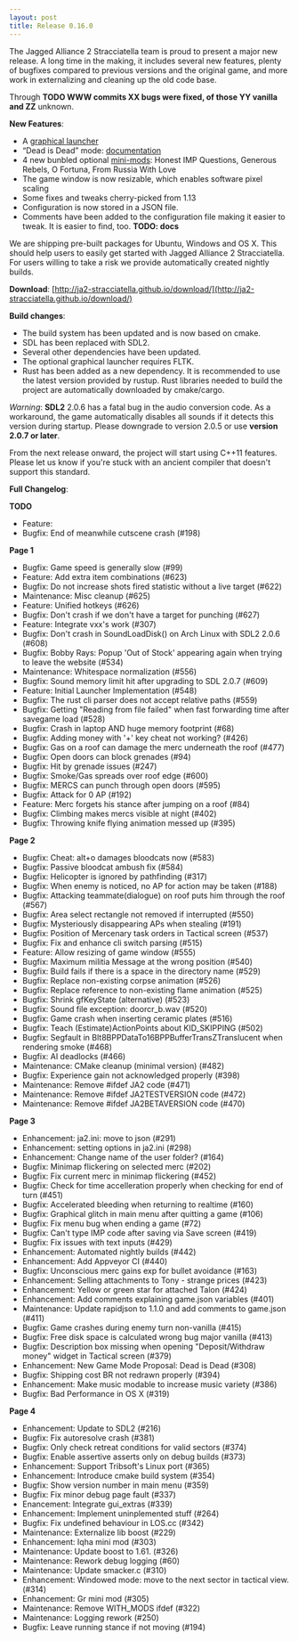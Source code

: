 ```yaml
---
layout: post
title: Release 0.16.0
---
```


The Jagged Alliance 2 Stracciatella team is proud to present a major
new release. A long time in the making, it includes several new
features, plenty of bugfixes compared to previous versions and the
original game, and more work in externalizing and cleaning up the old
code base.

Through **TODO WWW commits XX bugs were fixed, of those YY vanilla and ZZ**
unknown.

__New Features__:

- A [graphical launcher](https://ja2-stracciatella.github.io/#gui-launcher)
- “Dead is Dead” mode:
  [documentation](https://ja2-stracciatella.github.io/#dead-is-dead-mode)
- 4 new bunbled optional
  [mini-mods](https://ja2-stracciatella.github.io/#bundled-optional-mini-mods):
  Honest IMP Questions, Generous Rebels, O Fortuna, From Russia With
  Love
- The game window is now resizable, which enables software pixel scaling
- Some fixes and tweaks cherry-picked from 1.13
- Configuration is now stored in a JSON file. 
- Comments have been added to the configuration file making it easier to tweak. It is easier to find, too.
  **TODO: docs**

We are shipping pre-built packages for Ubuntu, Windows and
OS X. This should help users to easily get started with Jagged Alliance
2 Stracciatella. For users willing to take a risk we provide automatically created nightly
builds.

__Download__:
[http://ja2-stracciatella.github.io/download/](http://ja2-stracciatella.github.io/download/)

__Build changes__:
 - The build system has been updated and is now based on cmake.
 - SDL has been replaced with SDL2.
 - Several other dependencies have been updated.
 - The optional graphical launcher requires FLTK.
 - Rust has been added as a new dependency. It is recommended to use the latest version provided by rustup. Rust libraries needed to build the project are automatically downloaded by cmake/cargo.

_Warning_: **SDL2** 2.0.6 has a fatal bug in the audio conversion code. As a workaround, the game automatically disables all sounds if it detects this version during startup. Please downgrade to version 2.0.5 or use **version 2.0.7 or later**.

From the next release onward, the project will start using C++11
features. Please let us know if you're stuck with an ancient compiler that doesn't support this standard.

__Full Changelog__:

**TODO**
- Feature:
- Bugfix: End of meanwhile cutscene crash (#198)


**Page 1**
 - Bugfix: Game speed is generally slow (#99)
 - Feature: Add extra item combinations (#623)
 - Bugfix: Do not increase shots fired statistic without a live target (#622)
 - Maintenance: Misc cleanup (#625)
 - Feature: Unified hotkeys (#626)
 - Bugfix: Don't crash if we don't have a target for punching (#627)
 - Feature: Integrate vxx's work (#307)
 - Bugfix: Don't crash in SoundLoadDisk() on Arch Linux with SDL2 2.0.6 (#608)
 - Bugfix: Bobby Rays: Popup 'Out of Stock' appearing again when trying to leave the website (#534)
 - Maintenance: Whitespace normalization (#556)
 - Bugfix: Sound memory limit hit after upgrading to SDL 2.0.7 (#609)
 - Feature: Initial Launcher Implementation (#548)
 - Bugfix: The rust cli parser does not accept relative paths (#559)
 - Bugfix: Getting "Reading from file failed" when fast forwarding time after savegame load (#528)
 - Bugfix: Crash in laptop AND huge memory footprint (#68)
 - Bugfix: Adding money with '+' key cheat not working? (#426)
 - Bugfix: Gas on a roof can damage the merc underneath the roof (#477)
 - Bugfix: Open doors can block grenades (#94)
 - Bugfix: Hit by grenade issues (#247)
 - Bugfix: Smoke/Gas spreads over roof edge (#600)
 - Bugfix: MERCS can punch through open doors (#595)
 - Bugfix: Attack for 0 AP (#192)
 - Feature: Merc forgets his stance after jumping on a roof (#84)
 - Bugfix: Climbing makes mercs visible at night (#402)
 - Bugfix: Throwing knife flying animation messed up (#395)
 
 **Page 2**
 - Bugfix: Cheat: alt+o damages bloodcats now (#583)
 - Bugfix: Passive bloodcat ambush fix (#584)
 - Bugfix: Helicopter is ignored by pathfinding (#317)
 - Bugfix: When enemy is noticed, no AP for action may be taken (#188)
 - Bugfix: Attacking teammate(dialogue) on roof puts him through the roof (#567)
 - Bugfix: Area select rectangle not removed if interrupted (#550)
 - Bugfix: Mysteriously disappearing APs when stealing (#191)
 - Bugfix: Position of Mercenary task orders in Tactical screen (#537)
 - Bugfix: Fix and enhance cli switch parsing (#515)
 - Feature: Allow resizing of game window (#555)
 - Bugfix: Maximum militia Message at the wrong position (#540)
 - Bugfix: Build fails if there is a space in the directory name (#529)
 - Bugfix: Replace non-existing corpse animation (#526)
 - Bugfix: Replace reference to non-existing flame animation (#525)
 - Bugfix: Shrink gfKeyState (alternative) (#523)
 - Bugfix: Sound file exception: doorcr_b.wav (#520)
 - Bugfix: Game crash when inserting ceramic plates (#516)
 - Bugfix: Teach (Estimate)ActionPoints about KID_SKIPPING (#502)
 - Bugfix: Segfault in Blt8BPPDataTo16BPPBufferTransZTranslucent when rendering smoke (#468)
 - Bugfix: AI deadlocks (#466)
 - Maintenance: CMake cleanup (minimal version) (#482)
 - Bugfix: Experience gain not acknowledged properly (#398)
 - Maintenance: Remove #ifdef JA2 code (#471)
 - Maintenance: Remove #ifdef JA2TESTVERSION code (#472)
 - Maintenance: Remove #ifdef JA2BETAVERSION code (#470)
 
 **Page 3**
 - Enhancement: ja2.ini: move to json (#291)
 - Enhancement: setting options in ja2.ini (#298)
 - Enhancement: Change name of the user folder? (#164)
 - Bugfix: Minimap flickering on selected merc (#202)
 - Bugfix: Fix current merc in minimap flickering (#452)
 - Bugfix: Check for time accelleration properly when checking for end of turn (#451)
 - Bugfix: Accelerated bleeding when returning to realtime (#160)
 - Bugfix: Graphical glitch in main menu after quitting a game (#106)
 - Bugfix: Fix menu bug when ending a game (#72)
 - Bugfix: Can't type IMP code after saving via Save screen (#419)
 - Bugfix: Fix issues with text inputs (#429)
 - Enhancement: Automated nightly builds (#442)
 - Enhancement: Add Appveyor CI (#440)
 - Bugfix: Unconscious merc gains exp for bullet avoidance (#163)
 - Enhancement: Selling attachments to Tony - strange prices (#423)
 - Enhancement: Yellow or green star for attached Talon (#424)
 - Enhancement: Add comments explaining game.json variables (#401)
 - Maintenance: Update rapidjson to 1.1.0 and add comments to game.json (#411)
 - Bugfix: Game crashes during enemy turn non-vanilla (#415)
 - Bugfix: Free disk space is calculated wrong bug major vanilla (#413)
 - Bugfix: Description box missing when opening "Deposit/Withdraw money" widget in Tactical screen (#379)
 - Enhancement: New Game Mode Proposal: Dead is Dead (#308)
 - Bugfix: Shipping cost BR not redrawn properly (#394)
 - Enhancement: Make music modable to increase music variety (#386)
 - Bugfix: Bad Performance in OS X (#319)
 
 **Page 4**
 - Enhancement: Update to SDL2 (#216)
 - Bugfix: Fix autoresolve crash (#381)
 - Bugfix: Only check retreat conditions for valid sectors (#374)
 - Bugfix: Enable assertive asserts only on debug builds (#373)
 - Enhancement: Support Tribsoft's Linux port (#365)
 - Enhancement: Introduce cmake build system (#354)
 - Bugfix: Show version number in main menu (#359)
 - Bugfix: Fix minor debug page fault (#337)
 - Enancement: Integrate gui_extras (#339)
 - Enhancement: Implement uninplemented stuff (#264)
 - Bugfix: Fix undefined behaviour in LOS.cc (#342)
 - Maintenance: Externalize lib boost (#229)
 - Enhancement: Iqha mini mod (#303)
 - Maintenance: Update boost to 1.61. (#326)
 - Maintenance: Rework debug logging (#60)
 - Maintenance: Update smacker.c (#310)
 - Enhancement: Windowed mode: move to the next sector in tactical view. (#314)
 - Enhancement: Gr mini mod (#305)
 - Maintenance: Remove WITH_MODS ifdef (#322)
 - Maintenance: Logging rework (#250)
 - Bugfix: Leave running stance if not moving (#194)

